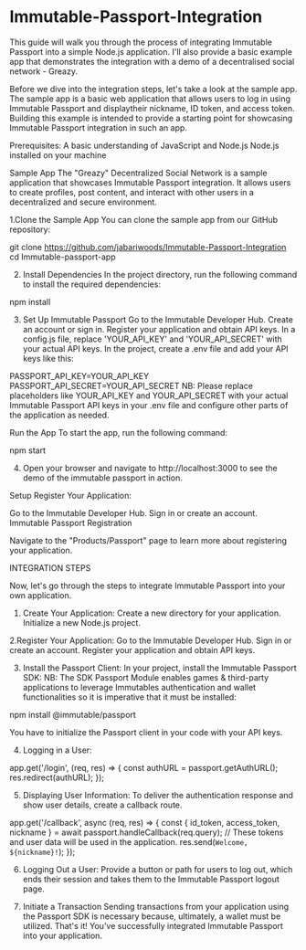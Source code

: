 # Immutable-Passport-Integration
This guide will walk you through the process of integrating Immutable Passport into a simple Node.js application. I'll also provide a basic example app that demonstrates the integration with a demo of a decentralised social network - Greazy.

Before we dive into the integration steps, let's take a look at the sample app. The sample app is a basic web application that allows users to log in using Immutable Passport and displaytheir nickname, ID token, and access token. Building this example is intended to provide a starting point for showcasing Immutable Passport integration in such an app. 

Prerequisites:
A basic understanding of JavaScript and Node.js
Node.js installed on your machine

Sample App
The "Greazy" Decentralized Social Network is a sample application that showcases Immutable Passport integration. It allows users to create profiles, post content, and interact with other users in a decentralized and secure environment.


1.Clone the Sample App
You can clone the sample app from our GitHub repository:

git clone https://github.com/jabariwoods/Immutable-Passport-Integration
cd Immutable-passport-app


2. Install Dependencies
In the project directory, run the following command to install the required dependencies:

npm install

3. Set Up Immutable Passport
Go to the Immutable Developer Hub.
Create an account or sign in.
Register your application and obtain API keys.
In a config.js file, replace 'YOUR_API_KEY' and 'YOUR_API_SECRET' with your actual API keys.
In the project, create a .env file and add your API keys like this:

PASSPORT_API_KEY=YOUR_API_KEY
PASSPORT_API_SECRET=YOUR_API_SECRET
NB: Please replace placeholders like YOUR_API_KEY and YOUR_API_SECRET with your actual Immutable Passport API keys in your .env file and configure other parts of the application as needed. 

Run the App
To start the app, run the following command:

npm start

4. Open your browser and navigate to http://localhost:3000 to see the demo of the immutable passport in action.

Setup
Register Your Application:

Go to the Immutable Developer Hub.
Sign in or create an account.
Immutable Passport Registration

Navigate to the "Products/Passport" page to learn more about registering your application.

INTEGRATION STEPS

Now, let's go through the steps to integrate Immutable Passport into your own application.

1. Create Your Application:
Create a new directory for your application.
Initialize a new Node.js project.

2.Register Your Application:
Go to the Immutable Developer Hub.
Sign in or create an account.
Register your application and obtain API keys.

3. Install the Passport Client:
In your project, install the Immutable Passport SDK:    NB: The SDK Passport Module enables games & third-party applications to leverage Immutables authentication and wallet functionalities so it is imperative that it must be installed:

npm install @immutable/passport

You have to initialize the Passport client in your code with your API keys.

4. Logging in a User:

app.get('/login', (req, res) => {
  const authURL = passport.getAuthURL();
  res.redirect(authURL);
});

5. Displaying User Information:
To deliver the authentication response and show user details, create a callback route.

app.get('/callback', async (req, res) => {
  const { id_token, access_token, nickname } = await passport.handleCallback(req.query);
  // These tokens and user data will be used in the application. 
  res.send(`Welcome, ${nickname}!`);
});

6. Logging Out a User:
Provide a button or path for users to log out, which ends their session and takes them to the Immutable Passport logout page.

7. Initiate a Transaction
Sending transactions from your application using the Passport SDK is necessary because, ultimately, a wallet must be utilized.
That's it! You've successfully integrated Immutable Passport into your application.
